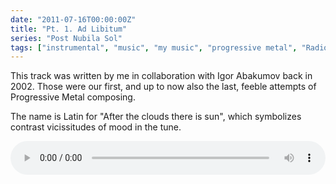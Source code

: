 ```yaml
---
date: "2011-07-16T00:00:00Z"
title: "Pt. 1. Ad Libitum"
series: "Post Nubila Sol"
tags: ["instrumental", "music", "my music", "progressive metal", "Radiolaria"]
---
```


This track was written by me in collaboration with Igor Abakumov back in 2002. Those were our first, and up to now also the last, feeble attempts of Progressive Metal composing.

The name is Latin for "After the clouds there is sun", which symbolizes contrast vicissitudes of mood in the tune.

<!--more-->

<audio src="/radiolaria/track-listen/51" style="width: 100%;" controls></audio>

